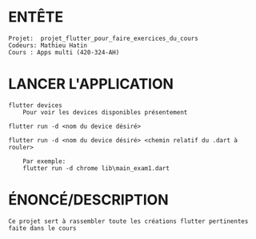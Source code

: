 # ENTÊTE
   
    Projet:  projet_flutter_pour_faire_exercices_du_cours
    Codeurs: Mathieu Hatin
    Cours : Apps multi (420-324-AH)

# LANCER L'APPLICATION

    flutter devices 
        Pour voir les devices disponibles présentement

    flutter run -d <nom du device désiré>

    flutter run -d <nom du device désiré> <chemin relatif du .dart à rouler>

        Par exemple:
        flutter run -d chrome lib\main_exam1.dart  

# ÉNONCÉ/DESCRIPTION

    Ce projet sert à rassembler toute les créations flutter pertinentes faite dans le cours
